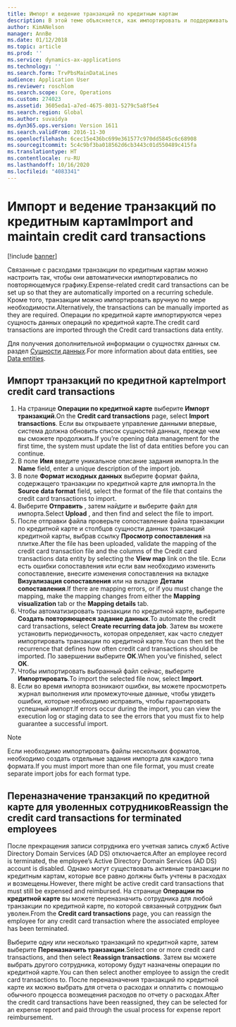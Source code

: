 ```yaml
---
title: Импорт и ведение транзакций по кредитным картам
description: В этой теме объясняется, как импортировать и поддерживать связанные с расходами транзакции по кредитным картам. Эти транзакции можно настроить так, чтобы они автоматически импортировались по повторяющемуся графику, или их можно импортировать вручную по мере необходимости.
author: KimANelson
manager: AnnBe
ms.date: 01/12/2018
ms.topic: article
ms.prod: ''
ms.service: dynamics-ax-applications
ms.technology: ''
ms.search.form: TrvPbsMainDataLines
audience: Application User
ms.reviewer: roschlom
ms.search.scope: Core, Operations
ms.custom: 274023
ms.assetid: 3605eda1-a7ed-4675-8031-5279c5a8f5e4
ms.search.region: Global
ms.author: suvaidya
ms.dyn365.ops.version: Version 1611
ms.search.validFrom: 2016-11-30
ms.openlocfilehash: 6cec15e436bc699e361577c970dd5845c6c68908
ms.sourcegitcommit: 5c4c9bf3ba018562d6cb3443c01d550489c415fa
ms.translationtype: HT
ms.contentlocale: ru-RU
ms.lasthandoff: 10/16/2020
ms.locfileid: "4083341"
---
```

# <a name="import-and-maintain-credit-card-transactions"></a><span data-ttu-id="237a2-104">Импорт и ведение транзакций по кредитным картам</span><span class="sxs-lookup"><span data-stu-id="237a2-104">Import and maintain credit card transactions</span></span>

[!include [banner](../includes/banner.md)]

<span data-ttu-id="237a2-105">Связанные с расходами транзакции по кредитным картам можно настроить так, чтобы они автоматически импортировались по повторяющемуся графику.</span><span class="sxs-lookup"><span data-stu-id="237a2-105">Expense-related credit card transactions can be set up so that they are automatically imported on a recurring schedule.</span></span> <span data-ttu-id="237a2-106">Кроме того, транзакции можно импортировать вручную по мере необходимости.</span><span class="sxs-lookup"><span data-stu-id="237a2-106">Alternatively, the transactions can be manually imported as they are required.</span></span> <span data-ttu-id="237a2-107">Операции по кредитной карте импортируются через сущность данных операций по кредитной карте.</span><span class="sxs-lookup"><span data-stu-id="237a2-107">The credit card transactions are imported through the Credit card transactions data entity.</span></span>

<span data-ttu-id="237a2-108">Для получения дополнительной информации о сущностях данных см. раздел [Сущности данных](https://docs.microsoft.com/dynamics365/fin-ops-core/dev-itpro/data-entities/data-entities).</span><span class="sxs-lookup"><span data-stu-id="237a2-108">For more information about data entities, see [Data entities](https://docs.microsoft.com/dynamics365/fin-ops-core/dev-itpro/data-entities/data-entities).</span></span>

## <a name="import-credit-card-transactions"></a><span data-ttu-id="237a2-109">Импорт транзакций по кредитной карте</span><span class="sxs-lookup"><span data-stu-id="237a2-109">Import credit card transactions</span></span>

1. <span data-ttu-id="237a2-110">На странице **Операции по кредитной карте** выберите **Импорт транзакций**.</span><span class="sxs-lookup"><span data-stu-id="237a2-110">On the **Credit card transactions** page, select **Import transactions**.</span></span> <span data-ttu-id="237a2-111">Если вы открываете управление данными впервые, система должна обновить список сущностей данных, прежде чем вы сможете продолжить.</span><span class="sxs-lookup"><span data-stu-id="237a2-111">If you’re opening data management for the first time, the system must update the list of data entities before you can continue.</span></span>
2. <span data-ttu-id="237a2-112">В поле **Имя** введите уникальное описание задания импорта.</span><span class="sxs-lookup"><span data-stu-id="237a2-112">In the **Name** field, enter a unique description of the import job.</span></span>
3. <span data-ttu-id="237a2-113">В поле **Формат исходных данных** выберите формат файла, содержащего транзакции по кредитной карте для импорта.</span><span class="sxs-lookup"><span data-stu-id="237a2-113">In the **Source data format** field, select the format of the file that contains the credit card transactions to import.</span></span>
4. <span data-ttu-id="237a2-114">Выберите **Отправить** , затем найдите и выберите файл для импорта.</span><span class="sxs-lookup"><span data-stu-id="237a2-114">Select **Upload** , and then find and select the file to import.</span></span>
5. <span data-ttu-id="237a2-115">После отправки файла проверьте сопоставление файла транзакции по кредитной карте и столбцов сущности данных транзакций кредитной карты, выбрав ссылку **Просмотр сопоставления** на плитке.</span><span class="sxs-lookup"><span data-stu-id="237a2-115">After the file has been uploaded, validate the mapping of the credit card transaction file and the columns of the Credit card transactions data entity by selecting the **View map** link on the tile.</span></span> <span data-ttu-id="237a2-116">Если есть ошибки сопоставления или если вам необходимо изменить сопоставление, внесите изменения сопоставления на вкладке **Визуализация сопоставления** или на вкладке **Детали сопоставления**.</span><span class="sxs-lookup"><span data-stu-id="237a2-116">If there are mapping errors, or if you must change the mapping, make the mapping changes from either the **Mapping visualization** tab or the **Mapping details** tab.</span></span>
6. <span data-ttu-id="237a2-117">Чтобы автоматизировать транзакции по кредитной карте, выберите **Создать повторяющееся задание данных**.</span><span class="sxs-lookup"><span data-stu-id="237a2-117">To automate the credit card transactions, select **Create recurring data job**.</span></span> <span data-ttu-id="237a2-118">Затем вы можете установить периодичность, которая определяет, как часто следует импортировать транзакции по кредитной карте.</span><span class="sxs-lookup"><span data-stu-id="237a2-118">You can then set the recurrence that defines how often credit card transactions should be imported.</span></span> <span data-ttu-id="237a2-119">По завершении выберите **ОК**.</span><span class="sxs-lookup"><span data-stu-id="237a2-119">When you’ve finished, select **OK**.</span></span>
7. <span data-ttu-id="237a2-120">Чтобы импортировать выбранный файл сейчас, выберите **Импортировать**.</span><span class="sxs-lookup"><span data-stu-id="237a2-120">To import the selected file now, select **Import**.</span></span>
8. <span data-ttu-id="237a2-121">Если во время импорта возникают ошибки, вы можете просмотреть журнал выполнения или промежуточные данные, чтобы увидеть ошибки, которые необходимо исправить, чтобы гарантировать успешный импорт.</span><span class="sxs-lookup"><span data-stu-id="237a2-121">If errors occur during the import, you can view the execution log or staging data to see the errors that you must fix to help guarantee a successful import.</span></span>

> [!NOTE]
> <span data-ttu-id="237a2-122">Если необходимо импортировать файлы нескольких форматов, необходимо создать отдельные задания импорта для каждого типа формата.</span><span class="sxs-lookup"><span data-stu-id="237a2-122">If you must import more than one file format, you must create separate import jobs for each format type.</span></span>

## <a name="reassign-the-credit-card-transactions-for-terminated-employees"></a><span data-ttu-id="237a2-123">Переназначение транзакций по кредитной карте для уволенных сотрудников</span><span class="sxs-lookup"><span data-stu-id="237a2-123">Reassign the credit card transactions for terminated employees</span></span>

<span data-ttu-id="237a2-124">После прекращения записи сотрудника его учетная запись служб Active Directory Domain Services (AD DS) отключается.</span><span class="sxs-lookup"><span data-stu-id="237a2-124">After an employee record is terminated, the employee’s Active Directory Domain Services (AD DS) account is disabled.</span></span> <span data-ttu-id="237a2-125">Однако могут существовать активные транзакции по кредитным картам, которые все равно должны быть учтены в расходах и возмещены.</span><span class="sxs-lookup"><span data-stu-id="237a2-125">However, there might be active credit card transactions that must still be expensed and reimbursed.</span></span> <span data-ttu-id="237a2-126">На странице **Операции по кредитной карте** вы можете переназначить сотрудника для любой транзакции по кредитной карте, по которой связанный сотрудник был уволен.</span><span class="sxs-lookup"><span data-stu-id="237a2-126">From the **Credit card transactions** page, you can reassign the employee for any credit card transaction where the associated employee has been terminated.</span></span>

<span data-ttu-id="237a2-127">Выберите одну или несколько транзакций по кредитной карте, затем выберите **Переназначить транзакции**.</span><span class="sxs-lookup"><span data-stu-id="237a2-127">Select one or more credit card transactions, and then select **Reassign transactions**.</span></span> <span data-ttu-id="237a2-128">Затем вы можете выбрать другого сотрудника, которому будут назначены операции по кредитной карте.</span><span class="sxs-lookup"><span data-stu-id="237a2-128">You can then select another employee to assign the credit card transactions to.</span></span> <span data-ttu-id="237a2-129">После переназначения транзакций по кредитной карте их можно выбрать для отчета о расходах и оплатить с помощью обычного процесса возмещения расходов по отчету о расходах.</span><span class="sxs-lookup"><span data-stu-id="237a2-129">After the credit card transactions have been reassigned, they can be selected for an expense report and paid through the usual process for expense report reimbursement.</span></span>

